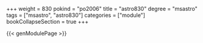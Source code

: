 +++
weight = 830
pokind = "po2006"
title = "astro830"
degree = "msastro"
tags = ["msastro", "astro830"]
categories = ["module"]
bookCollapseSection = true
+++

{{< genModulePage >}}
